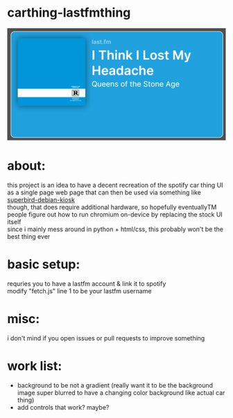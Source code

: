 # carthing-lastfmthing
![Example Image](/files/example.png)
# about:
this project is an idea to have a decent recreation of the spotify car thing UI as a single page web page that can then be used via something like [superbird-debian-kiosk](https://github.com/bishopdynamics/superbird-debian-kiosk)  
though, that does require additional hardware, so hopefully eventuallyTM people figure out how to run chromium on-device by replacing the stock UI itself  
since i mainly mess around in python + html/css, this probably won't be the best thing ever
# basic setup:
requries you to have a lastfm account & link it to spotify  
modify "fetch.js" line 1 to be your lastfm username
# misc:
i don't mind if you open issues or pull requests to improve something
# work list:
- background to be not a gradient (really want it to be the background image super blurred to have a changing color background like actual car thing)
- add controls that work? maybe?